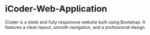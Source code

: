 # iCoder-Web-Application
iCoder is a sleek and fully responsive website built using Bootstrap. It features a clean layout, smooth navigation, and a professional design
